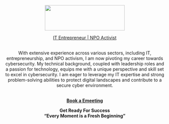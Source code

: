 <p align="center">
<a href="https://berson.io/">
<img src="https://github.com/bersonio/bersonio/blob/main/321.png" style="width:250px;height:80px;">
</p>


<p align="center">
IT Entrepreneur | NPO Activist </a> <br>

<br>

<p align="center">
<a>With extensive experience across various sectors, including IT, entrepreneurship, and NPO activism, I am now pivoting my career towards cybersecurity. My technical background, coupled with leadership roles and a passion for technology, equips me with a unique perspective and skill set to excel in cybersecurity. I am eager to leverage my IT expertise and strong problem-solving abilities to protect digital landscapes and contribute to a secure cyber environment.</a> <br>

<br>

</p>
<p align="center">
<a href = "https://calendar.app.google/NFkThCGpSLE5ER4JA"><b>Book a Emeeting</b></a>
</p>


<p align="center">
<b>Get Ready For Success</b> <br>
<b>“Every Moment is a Fresh Beginning”</b>
</p>

